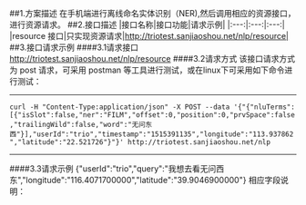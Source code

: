 ##1.方案描述
    在手机端进行离线命名实体识别（NER),然后调用相应的资源接口，进行资源请求。
##2.接口描述
|接口名称|接口功能|请求示例|
|:---:|:---:|:---:|
|resource 接口|只实现资源请求|http://triotest.sanjiaoshou.net/nlp/resource|
##3.接口请求示例
####3.1请求接口 
    http://triotest.sanjiaoshou.net/nlp/resource
####3.2请求方式
该接口请求方式为 post 请求，可采用 postman 等工具进行测试，或在linux下可采用如下命令进行测试：

---
`curl -H "Content-Type:application/json" -X POST --data '{"{"nluTerms":[{"isSlot":false,"ner":"FILM","offset":0,"position":0,"prvSpace":false,"trailingWild":false,"word":"无问东西"}],"userId":"trio","timestamp":"1515391135","longitude":"113.937862","latitude":"22.521726"}"}' http://triotest.sanjiaoshou.net/nlp`

---

####3.3请求示例 
    {"userId":"trio","query":"我想去看无问西东","longitude":"116.4071700000","latitude":"39.9046900000"}
相应字段说明：
